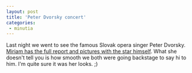 ```yaml
---
layout: post
title: 'Peter Dvorsky concert'
categories:
 - minutia
---
```


Last night we went to see the famous Slovak opera singer Peter Dvorsky. <a href="http://www.danielsjourney.com/miriam/2003_02_01_archives.html#88627883">Miriam has the full report and pictures with the star himself</a>. What she doesn't tell you is how smooth we both were going backstage to say hi to him. I'm quite sure it was her looks. ;)

